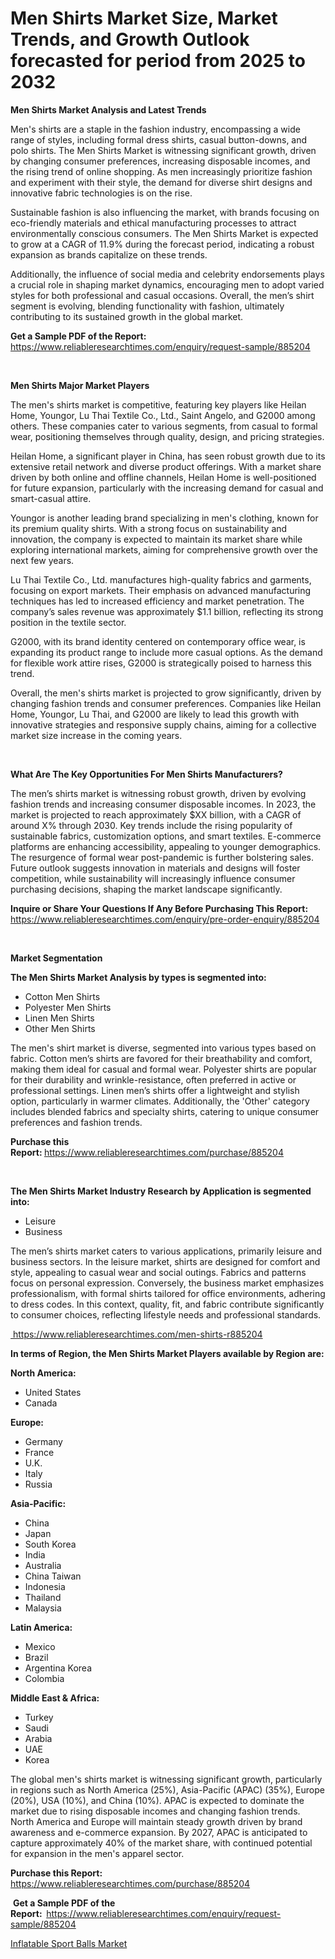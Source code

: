 <p><h1>Men Shirts Market Size, Market Trends, and Growth Outlook forecasted for period from 2025 to 2032</h1></p><p><strong>Men Shirts Market Analysis and Latest Trends</strong></p>
<p><p>Men's shirts are a staple in the fashion industry, encompassing a wide range of styles, including formal dress shirts, casual button-downs, and polo shirts. The Men Shirts Market is witnessing significant growth, driven by changing consumer preferences, increasing disposable incomes, and the rising trend of online shopping. As men increasingly prioritize fashion and experiment with their style, the demand for diverse shirt designs and innovative fabric technologies is on the rise.</p><p>Sustainable fashion is also influencing the market, with brands focusing on eco-friendly materials and ethical manufacturing processes to attract environmentally conscious consumers. The Men Shirts Market is expected to grow at a CAGR of 11.9% during the forecast period, indicating a robust expansion as brands capitalize on these trends. </p><p>Additionally, the influence of social media and celebrity endorsements plays a crucial role in shaping market dynamics, encouraging men to adopt varied styles for both professional and casual occasions. Overall, the men’s shirt segment is evolving, blending functionality with fashion, ultimately contributing to its sustained growth in the global market.</p></p>
<p><strong>Get a Sample PDF of the Report:&nbsp;</strong> <a href="https://www.reliableresearchtimes.com/enquiry/request-sample/885204?utm_campaign=2315&utm_medium=2&utm_source=Github&utm_content=ia&utm_term=08022025&utm_id=men-shirts">https://www.reliableresearchtimes.com/enquiry/request-sample/885204</a></p>
<p>&nbsp;</p>
<p><strong>Men Shirts Major Market Players</strong></p>
<p><p>The men's shirts market is competitive, featuring key players like Heilan Home, Youngor, Lu Thai Textile Co., Ltd., Saint Angelo, and G2000 among others. These companies cater to various segments, from casual to formal wear, positioning themselves through quality, design, and pricing strategies.</p><p>Heilan Home, a significant player in China, has seen robust growth due to its extensive retail network and diverse product offerings. With a market share driven by both online and offline channels, Heilan Home is well-positioned for future expansion, particularly with the increasing demand for casual and smart-casual attire.</p><p>Youngor is another leading brand specializing in men's clothing, known for its premium quality shirts. With a strong focus on sustainability and innovation, the company is expected to maintain its market share while exploring international markets, aiming for comprehensive growth over the next few years.</p><p>Lu Thai Textile Co., Ltd. manufactures high-quality fabrics and garments, focusing on export markets. Their emphasis on advanced manufacturing techniques has led to increased efficiency and market penetration. The company’s sales revenue was approximately $1.1 billion, reflecting its strong position in the textile sector.</p><p>G2000, with its brand identity centered on contemporary office wear, is expanding its product range to include more casual options. As the demand for flexible work attire rises, G2000 is strategically poised to harness this trend.</p><p>Overall, the men's shirts market is projected to grow significantly, driven by changing fashion trends and consumer preferences. Companies like Heilan Home, Youngor, Lu Thai, and G2000 are likely to lead this growth with innovative strategies and responsive supply chains, aiming for a collective market size increase in the coming years.</p></p>
<p>&nbsp;</p>
<p><strong>What Are The Key Opportunities For Men Shirts Manufacturers?</strong></p>
<p><p>The men’s shirts market is witnessing robust growth, driven by evolving fashion trends and increasing consumer disposable incomes. In 2023, the market is projected to reach approximately $XX billion, with a CAGR of around X% through 2030. Key trends include the rising popularity of sustainable fabrics, customization options, and smart textiles. E-commerce platforms are enhancing accessibility, appealing to younger demographics. The resurgence of formal wear post-pandemic is further bolstering sales. Future outlook suggests innovation in materials and designs will foster competition, while sustainability will increasingly influence consumer purchasing decisions, shaping the market landscape significantly.</p></p>
<p><strong>Inquire or Share Your Questions If Any Before Purchasing This Report:</strong> <a href="https://www.reliableresearchtimes.com/enquiry/pre-order-enquiry/885204?utm_campaign=2315&utm_medium=2&utm_source=Github&utm_content=ia&utm_term=08022025&utm_id=men-shirts">https://www.reliableresearchtimes.com/enquiry/pre-order-enquiry/885204</a></p>
<p>&nbsp;</p>
<p><strong>Market Segmentation</strong></p>
<p><strong>The Men Shirts Market Analysis by types is segmented into:</strong></p>
<p><ul><li>Cotton Men Shirts</li><li>Polyester Men Shirts</li><li>Linen Men Shirts</li><li>Other Men Shirts</li></ul></p>
<p><p>The men's shirt market is diverse, segmented into various types based on fabric. Cotton men’s shirts are favored for their breathability and comfort, making them ideal for casual and formal wear. Polyester shirts are popular for their durability and wrinkle-resistance, often preferred in active or professional settings. Linen men’s shirts offer a lightweight and stylish option, particularly in warmer climates. Additionally, the 'Other' category includes blended fabrics and specialty shirts, catering to unique consumer preferences and fashion trends.</p></p>
<p><strong>Purchase this Report:&nbsp;</strong><a href="https://www.reliableresearchtimes.com/purchase/885204?utm_campaign=2315&utm_medium=2&utm_source=Github&utm_content=ia&utm_term=08022025&utm_id=men-shirts">https://www.reliableresearchtimes.com/purchase/885204</a></p>
<p>&nbsp;</p>
<p><strong>The Men Shirts Market Industry Research by Application is segmented into:</strong></p>
<p><ul><li>Leisure</li><li>Business</li></ul></p>
<p><p>The men’s shirts market caters to various applications, primarily leisure and business sectors. In the leisure market, shirts are designed for comfort and style, appealing to casual wear and social outings. Fabrics and patterns focus on personal expression. Conversely, the business market emphasizes professionalism, with formal shirts tailored for office environments, adhering to dress codes. In this context, quality, fit, and fabric contribute significantly to consumer choices, reflecting lifestyle needs and professional standards.</p></p>
<p><a href="https://www.reliableresearchtimes.com/men-shirts-r885204?utm_campaign=2315&utm_medium=2&utm_source=Github&utm_content=ia&utm_term=08022025&utm_id=men-shirts">&nbsp;https://www.reliableresearchtimes.com/men-shirts-r885204</a></p>
<p><strong>In terms of Region, the Men Shirts Market Players available by Region are:</strong></p>
<p>
    <p> <strong> North America: </strong>
        <ul>
            <li>United States</li>
            <li>Canada</li>
        </ul>
        </p> 
    <p> <strong> Europe: </strong>
        <ul>
            <li>Germany</li>
            <li>France</li>
            <li>U.K.</li>
            <li>Italy</li>
            <li>Russia</li>
        </ul>
        </p> 
    <p> <strong> Asia-Pacific: </strong>
        <ul>
            <li>China</li>
            <li>Japan</li>
            <li>South Korea</li>
            <li>India</li>
            <li>Australia</li>
            <li>China Taiwan</li>
            <li>Indonesia</li>
            <li>Thailand</li>
            <li>Malaysia</li>
        </ul>
        </p> 
    <p> <strong> Latin America: </strong>
        <ul>
            <li>Mexico</li>
            <li>Brazil</li>
            <li>Argentina Korea</li>
            <li>Colombia</li>
        </ul>
        </p> 
    <p> <strong> Middle East & Africa: </strong>
        <ul>
            <li>Turkey</li>
            <li>Saudi</li>
            <li>Arabia</li>
            <li>UAE</li>
            <li>Korea</li>
        </ul>
    </p>
    </p>
<p><p>The global men's shirts market is witnessing significant growth, particularly in regions such as North America (25%), Asia-Pacific (APAC) (35%), Europe (20%), USA (10%), and China (10%). APAC is expected to dominate the market due to rising disposable incomes and changing fashion trends. North America and Europe will maintain steady growth driven by brand awareness and e-commerce expansion. By 2027, APAC is anticipated to capture approximately 40% of the market share, with continued potential for expansion in the men's apparel sector.</p></p>
<p><strong>Purchase this Report: </strong><a href="https://www.reliableresearchtimes.com/purchase/885204?utm_campaign=2315&utm_medium=2&utm_source=Github&utm_content=ia&utm_term=08022025&utm_id=men-shirts">https://www.reliableresearchtimes.com/purchase/885204</a></p>
<p>&nbsp;<strong>Get a Sample PDF of the Report:&nbsp;&nbsp;</strong><a href="https://www.reliableresearchtimes.com/enquiry/request-sample/885204?utm_campaign=2315&utm_medium=2&utm_source=Github&utm_content=ia&utm_term=08022025&utm_id=men-shirts">https://www.reliableresearchtimes.com/enquiry/request-sample/885204</a></p>
<p><strong></strong></p>
<p><p><a href="https://github.com/skerretflossie9297/Market-Research-Report-List-1/blob/main/inflatable-sport-balls-market.md?utm_campaign=2315&utm_medium=2&utm_source=Github&utm_content=ia&utm_term=08022025&utm_id=men-shirts">Inflatable Sport Balls Market</a></p></p>